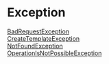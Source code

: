 # Exception

[BadRequestException](https://github.com/progwards-tasktracker/tasktracker) <br />
[CreateTemplateException](https://github.com/progwards-tasktracker/tasktracker) <br />
[NotFoundException](https://github.com/progwards-tasktracker/tasktracker) <br />
[OperationIsNotPossibleException](https://github.com/progwards-tasktracker/tasktracker) <br />